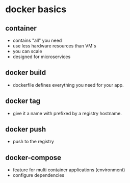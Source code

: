 # docker basics

## container
- contains "all" you need
- use less hardware resources than VM´s
- you can scale
- designed for microservices

## docker build
- dockerfile defines everything you need for your app.

## docker tag
- give it a name with prefixed by a registry hostname.

## docker push
- push to the registry

## docker-compose
- feature for multi container applications (environment)
- configure dependencies
